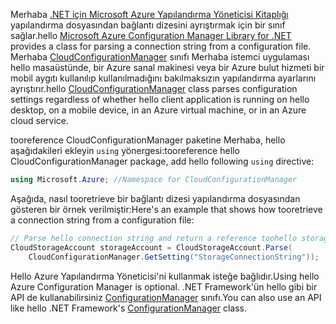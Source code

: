 <span data-ttu-id="fddb1-101">Merhaba [.NET için Microsoft Azure Yapılandırma Yöneticisi Kitaplığı](https://www.nuget.org/packages/Microsoft.WindowsAzure.ConfigurationManager/) yapılandırma dosyasından bağlantı dizesini ayrıştırmak için bir sınıf sağlar.</span><span class="sxs-lookup"><span data-stu-id="fddb1-101">hello [Microsoft Azure Configuration Manager Library for .NET](https://www.nuget.org/packages/Microsoft.WindowsAzure.ConfigurationManager/) provides a class for parsing a connection string from a configuration file.</span></span> <span data-ttu-id="fddb1-102">Merhaba [CloudConfigurationManager](https://msdn.microsoft.com/library/azure/mt634650.aspx) sınıfı Merhaba istemci uygulaması hello masaüstünde, bir Azure sanal makinesi veya bir Azure bulut hizmeti bir mobil aygıtı kullanılıp kullanılmadığını bakılmaksızın yapılandırma ayarlarını ayrıştırır.</span><span class="sxs-lookup"><span data-stu-id="fddb1-102">hello [CloudConfigurationManager](https://msdn.microsoft.com/library/azure/mt634650.aspx) class parses configuration settings regardless of whether hello client application is running on hello desktop, on a mobile device, in an Azure virtual machine, or in an Azure cloud service.</span></span>

<span data-ttu-id="fddb1-103">tooreference CloudConfigurationManager paketine Merhaba, hello aşağıdakileri ekleyin `using` yönergesi:</span><span class="sxs-lookup"><span data-stu-id="fddb1-103">tooreference hello CloudConfigurationManager package, add hello following `using` directive:</span></span>

```csharp
using Microsoft.Azure; //Namespace for CloudConfigurationManager
```

<span data-ttu-id="fddb1-104">Aşağıda, nasıl tooretrieve bir bağlantı dizesi yapılandırma dosyasından gösteren bir örnek verilmiştir:</span><span class="sxs-lookup"><span data-stu-id="fddb1-104">Here's an example that shows how tooretrieve a connection string from a configuration file:</span></span>

```csharp
// Parse hello connection string and return a reference toohello storage account.
CloudStorageAccount storageAccount = CloudStorageAccount.Parse(
    CloudConfigurationManager.GetSetting("StorageConnectionString"));
```

<span data-ttu-id="fddb1-105">Hello Azure Yapılandırma Yöneticisi'ni kullanmak isteğe bağlıdır.</span><span class="sxs-lookup"><span data-stu-id="fddb1-105">Using hello Azure Configuration Manager is optional.</span></span> <span data-ttu-id="fddb1-106">.NET Framework'ün hello gibi bir API de kullanabilirsiniz [ConfigurationManager](https://msdn.microsoft.com/library/system.configuration.configurationmanager.aspx) sınıfı.</span><span class="sxs-lookup"><span data-stu-id="fddb1-106">You can also use an API like hello .NET Framework's [ConfigurationManager](https://msdn.microsoft.com/library/system.configuration.configurationmanager.aspx) class.</span></span>

